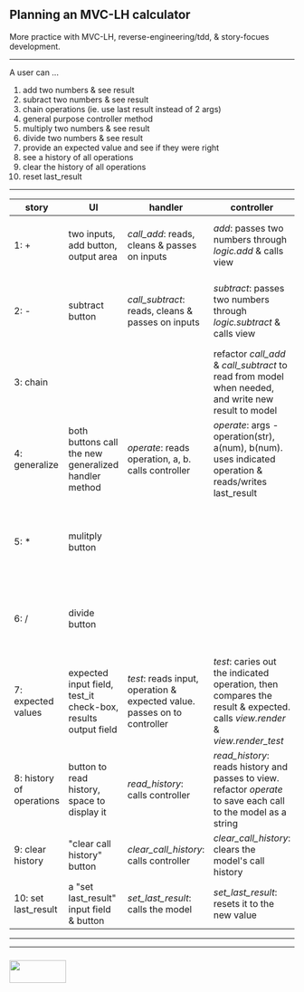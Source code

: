 ## Planning an MVC-LH calculator

More practice with MVC-LH, reverse-engineering/tdd, & story-focues development.

---

A user can ...
1. add two numbers & see result
2. subract two numbers & see result
3. chain operations (ie. use last result instead of 2 args)
4. general purpose controller method
5. multiply two numbers & see result
6. divide two numbers & see result
7. provide an expected value and see if they were right
8. see a history of all operations
9. clear the history of all operations  
10. reset last\_result

---


| story | UI | handler | controller | model | logic | view |
|---|---|---|---|---|---|---|
| 1: + | two inputs, add button, output area | _call\_add_: reads, cleans & passes on inputs | _add_: passes two numbers through _logic.add_ & calls view |  | _add_: adds two numbers & returns the result | _render_: draws result to the UI |  
| 2: - | subtract button | _call\_subtract_: reads, cleans & passes on inputs | _subtract_: passes two numbers through _logic.subtract_ & calls view | | _subtract_: subtracts two numbers & returns the result | |  
| 3: chain |  |  | refactor _call\_add_ & _call\_subtract_ to read from model when needed, and write new result to model | _set\_last\_result_, _read\_last\_result_ |  |  |  
| 4: generalize | both buttons call the new generalized handler method  | _operate_: reads operation, a, b.  calls controller  | _operate_: args - operation(str), a(num), b(num). uses indicated operation & reads/writes last_result | | | |  
| 5: * | mulitply button | | | | _multiply_: multiplies 2 numbers and returns result | |
| 6: / | divide button | | | | _divide_: divides 2 numbers and returns result | |  
| 7: expected values | expected input field, test_it check-box, results output field | _test_: reads input, operation & expected value. passes on to controller | _test_: caries out the indicated operation, then compares the result & expected.  calls _view.render_ & _view.render\_test_ | | _test_: takes args, exected & actual, returns pass/fail message | _render\_test_: draws pass/fail message in test space |  
| 8: history of operations | button to read history, space to display it | _read\_history_: calls controller | _read\_history_: reads history and passes to view.  refactor _operate_ to save each call to the model as a string | _add\_call_, _read\_all\_calls_ | | _render\_history_: renders an array of strings to the history space | 
| 9: clear history | "clear call history" button | _clear\_call\_history_: calls controller | _clear\_call\_history_: clears the model's call history | _clear\_call\_history_ | | 
| 10: set last\_result | a "set last\_result" input field & button | _set\_last\_result_: calls the model | _set\_last\_result_: resets it to the new value | | | |

___
___
### <a href="http://elewa.education/blog" target="_blank"><img src="https://user-images.githubusercontent.com/18554853/34921062-506450ae-f97d-11e7-875f-6feeb26ad72d.png" width="100" height="40"/></a>
